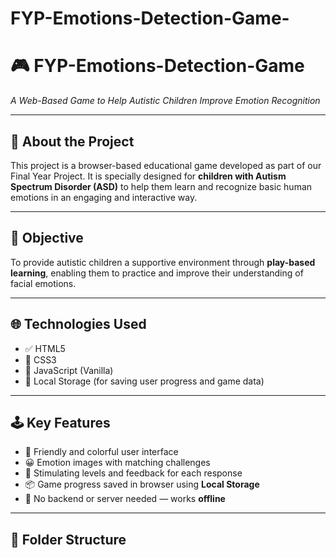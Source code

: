 # FYP-Emotions-Detection-Game-
# 🎮 FYP-Emotions-Detection-Game  
*A Web-Based Game to Help Autistic Children Improve Emotion Recognition*

---

## 🧠 About the Project

This project is a browser-based educational game developed as part of our Final Year Project. It is specially designed for **children with Autism Spectrum Disorder (ASD)** to help them learn and recognize basic human emotions in an engaging and interactive way.

---

## 🎯 Objective

To provide autistic children a supportive environment through **play-based learning**, enabling them to practice and improve their understanding of facial emotions.

---

## 🌐 Technologies Used

- ✅ HTML5
- 🎨 CSS3
- 🧠 JavaScript (Vanilla)
- 💾 Local Storage (for saving user progress and game data)

---

## 🕹️ Key Features

- 👧 Friendly and colorful user interface
- 😀 Emotion images with matching challenges
- 🧠 Stimulating levels and feedback for each response
- 📦 Game progress saved in browser using **Local Storage**
- 🚫 No backend or server needed — works **offline**

---

## 📂 Folder Structure


